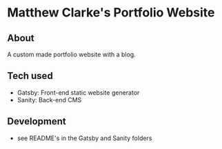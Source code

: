 # Matthew Clarke's Portfolio Website

## About

A custom made portfolio website with a blog.

## Tech used

- Gatsby: Front-end static website generator
- Sanity: Back-end CMS

## Development

- see README's in the Gatsby and Sanity folders
